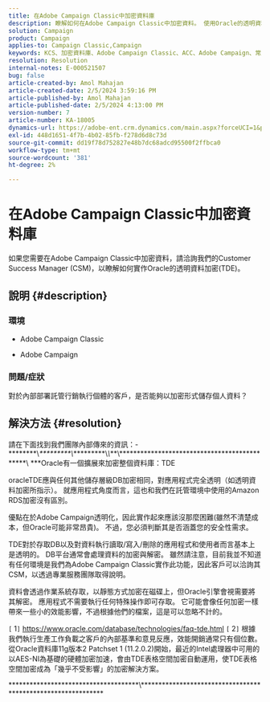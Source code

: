 ```yaml
---
title: 在Adobe Campaign Classic中加密資料庫
description: 瞭解如何在Adobe Campaign Classic中加密資料。 使用Oracle的透明資料加密(TDE)。
solution: Campaign
product: Campaign
applies-to: Campaign Classic,Campaign
keywords: KCS、加密資料庫、Adobe Campaign Classic、ACC、Adobe Campaign、常見問題集、Oracle、OracleTDE
resolution: Resolution
internal-notes: E-000521507
bug: false
article-created-by: Amol Mahajan
article-created-date: 2/5/2024 3:59:16 PM
article-published-by: Amol Mahajan
article-published-date: 2/5/2024 4:13:00 PM
version-number: 7
article-number: KA-18005
dynamics-url: https://adobe-ent.crm.dynamics.com/main.aspx?forceUCI=1&pagetype=entityrecord&etn=knowledgearticle&id=4e81807d-3fc4-ee11-9079-6045bd0063aa
exl-id: 448d1651-4f7b-4b02-85fb-f278d6d8c73d
source-git-commit: dd19f78d752827e48b7dc68adcd95500f2ffbca0
workflow-type: tm+mt
source-wordcount: '381'
ht-degree: 2%

---
```


# 在Adobe Campaign Classic中加密資料庫


如果您需要在Adobe Campaign Classic中加密資料，請洽詢我們的Customer Success Manager (CSM)，以瞭解如何實作Oracle的透明資料加密(TDE)。

## 說明 {#description}


### <b>環境</b>

- Adobe Campaign Classic


- Adobe Campaign




### <b>問題/症狀</b>

對於內部部署託管行銷執行個體的客戶，是否能夠以加密形式儲存個人資料？


## 解決方法 {#resolution}


請在下面找到我們團隊內部傳來的資訊：-\*\*\*\*\*\*\*\*\\*\*\*\*\*\*\*\*\*\*\\*\*\*\*\*\*\*\*\*\*\\*\\*\*\*\\*\*\*\*\*\*\*\*\*\*\*\*\*\*\*\*\*\*\*\*\*\*\*\*\*\*\*\*\*\*\*\*\*\*\*\*\*\*\*\*\*\*\*\*\*\ *\*\*Oracle有一個擴展來加密整個資料庫：TDE

oracleTDE應與任何其他儲存層級DB加密相同，對應用程式完全透明（如透明資料加密所指示）。 就應用程式角度而言，這也和我們在託管環境中使用的Amazon RDS加密沒有區別。

優點在於Adobe Campaign透明化，因此實作起來應該沒那麼困難(雖然不清楚成本，但Oracle可能非常昂貴)。 不過，您必須判斷其是否涵蓋您的安全性需求。

TDE對於存取DB以及對資料執行讀取/寫入/刪除的應用程式和使用者而言基本上是透明的。 DB平台通常會處理資料的加密與解密。 雖然請注意，目前我並不知道有任何環境是我們為Adobe Campaign Classic實作此功能，因此客戶可以洽詢其CSM，以透過專業服務團隊取得說明。

資料會透過作業系統存取，以靜態方式加密在磁碟上，但Oracle引擎會視需要將其解密。 應用程式不需要執行任何特殊操作即可存取。 它可能會像任何加密一樣帶來一些小的效能影響，不過根據他們的檔案，這是可以忽略不計的。

`[` 1`]`  https://www.oracle.com/database/technologies/faq-tde.html
`[` 2`]`  根據我們執行生產工作負載之客戶的內部基準和意見反應，效能開銷通常只有個位數。 從Oracle資料庫11g版本2 Patchset 1 (11.2.0.2)開始，最近的Intel處理器中可用的以AES-NI為基礎的硬體加密加速，會由TDE表格空間加密自動運用，使TDE表格空間加密成為「幾乎不受影響」的加密解決方案。

\*\*\*\*\*\*\*\*\*\*\*\*\*\*\*\*\*\*\*\*\*\*\*\*\*\*\*\*\*\*\*\*\*\*\*\*\*\\*\*\*\*\*\*\*\*\*\*\*\*\*\*\*\*\*\*\*\*\*\*\*\*\*\*\*\*\*\*\*\*\*\*\*\*\*\*\*\*\*\*\*\*\*\*\*\*\*\*\*\*\*\*\*\*\*\*\*\*\*
